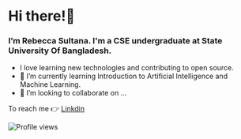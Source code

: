 # Hi there!👋 
  
  
### I’m Rebecca Sultana. I'm a CSE undergraduate at State University Of Bangladesh.
-  I love learning new technologies and contributing to open source. 
- 🌱 I’m currently learning Introduction to Artificial Intelligence and Machine Learning.
- 💞️ I’m looking to collaborate on ...

To reach me 👉 [Linkdin](https://www.linkedin.com/feed/)


![Profile views](https://gpvc.arturio.dev/011Rebecca)

<!---
011Rebecca/011Rebecca is a ✨ special ✨ repository because its `README.md` (this file) appears on your GitHub profile.
You can click the Preview link to take a look at your changes.
--->
